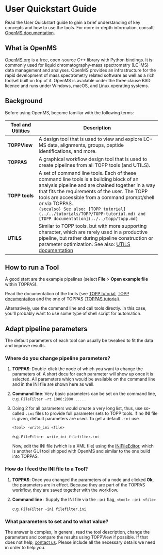 User Quickstart Guide
====================

Read the User Quickstart guide to gain a brief understanding of key concepts and how to use the tools. For more in-depth
information, consult [OpenMS documentation]().

## What is OpenMS

[OpenMS.org](https://www.openms.de/) is a free, open-source C++ library with Python bindings. It is commonly used for liquid
chromatography-mass spectrometry (LC-MS) data management and analyses. OpenMS provides an infrastructure for the rapid
development of mass spectrometry related software as well as a rich toolset built on top of it. OpenMS is available
under the three clause BSD licence and runs under Windows, macOS, and Linux operating systems.

## Background

Before using OpenMS, become familiar with the following terms:

| Tool and Utilities | Description |
|--------------------|-------------|
|**TOPPView**        |A design tool that is used to view and explore LC-MS data, alignments, groups, peptide identifications, and more.|
|**TOPPAS**          |A graphical workflow design tool that is used to create pipelines from all TOPP tools (and UTILS).|
|**TOPP tools**      |A set of command line tools. Each of these command line tools is a building block of an analysis pipeline and are chained together in a way that fits the requirements of the user. The TOPP tools are accessible from a command prompt/shell or via TOPPAS. <br> ```{seealso} See also: [TOPP tutorial](../../tutorials/TOPP/TOPP-tutorial.md) and [TOPP documentation](../../topp/topp.md)```|
|**UTILS**           |Similar to TOPP tools, but with more supporting character, which are rarely used in a productive pipeline, but rather during pipeline construction or parameter optimization. See also: [UTILS documentation](https://abibuilder.informatik.uni-tuebingen.de/archive/openms/Documentation/nightly/html/UTILS_documentation.html)|

## How to run a Tool

A good start are the example pipelines (select **File** > **Open example file** within TOPPAS).

Read the documentation of the tools (see [TOPP tutorial](../../tutorials/TOPP/TOPP-tutorial.md), [TOPP documentation](../../topp/topp.md) and the one of TOPPAS ([TOPPAS tutorial](../../tutorials/TOPPAS/TOPPAS-tutorial.md)).

Alternatively, use the command line and call tools directly. In this case, you'll probably want to use some type of shell
script for automation.

## Adapt pipeline parameters

The default parameters of each tool can usually be tweaked to fit the data and improve results.

### Where do you change pipeline parameters?

1. **TOPPAS**: Double-click the node of which you want to change the parameters of. A short docu for each parameter will show up once it is selected. All parameters which would be available on the command line and in the INI file are shown here as well.
2. **Command line**: Very basic parameters can be set on the command line, e.g. `FileFilter -rt 1000:2000 .....`
3. Doing 2 for all parameters would create a very long list, thus, use so-called `.ini` files to provide full parameter
   sets to TOPP tools. If no INI file is given, default parameters are used. To get a default `.ini` use

   `<tool> -write_ini <file>`

   e.g. `FileFilter -write_ini filefilter.ini`

   Now, edit the INI file (which is a XML file) using the [INIFileEditor](../../topp/ini-file-editor.md), which is another GUI tool shipped with
   OpenMS and similar to the one build into TOPPAS.

### How do I feed the INI file to a Tool?

1. **TOPPAS**: Once you changed the parameters of a node and clicked **Ok**, the parameters are in effect. Because
   they are part of the TOPPAS workflow, they are saved together with the workflow.
2. **Command line** : Supply the INI file via the `-ini` flag,
   `<tool> -ini <file>`

   e.g. `FileFilter -ini filefilter.ini`

### What parameters to set and to what value?

The answer is complex, in general, read the tool description, change the parameters and compare the results using
TOPPView if possible. If that does not help, [contact us](../../contact-us.md). Please include all the necessary details we need in order to help you.
